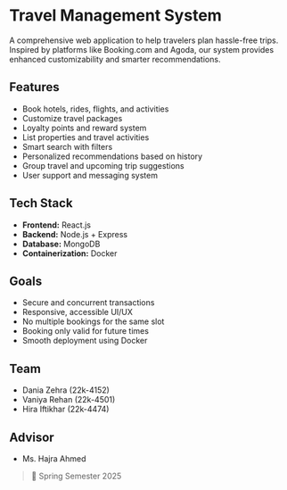 # Travel Management System

A comprehensive web application to help travelers plan hassle-free trips. Inspired by platforms like Booking.com and Agoda, our system provides enhanced customizability and smarter recommendations.

## Features

- Book hotels, rides, flights, and activities
- Customize travel packages
- Loyalty points and reward system
- List properties and travel activities
- Smart search with filters 
- Personalized recommendations based on history
- Group travel and upcoming trip suggestions
- User support and messaging system

## Tech Stack

- **Frontend:** React.js
- **Backend:** Node.js + Express
- **Database:** MongoDB
- **Containerization:** Docker

## Goals

- Secure and concurrent transactions
- Responsive, accessible UI/UX
- No multiple bookings for the same slot
- Booking only valid for future times
- Smooth deployment using Docker

## Team

- Dania Zehra (22k-4152)
- Vaniya Rehan (22k-4501)
- Hira Iftikhar (22k-4474)

## Advisor

- Ms. Hajra Ahmed

> 📅 Spring Semester 2025

